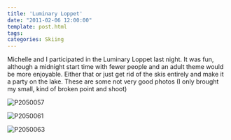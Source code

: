 ```yaml
---
title: 'Luminary Loppet'
date: "2011-02-06 12:00:00"
template: post.html
tags:
categories: Skiing
---
```


Michelle and I participated in the Luminary Loppet last night. It was fun, although a midnight start time with fewer people and an adult theme would be more enjoyable. Either that or just get rid of the skis entirely and make it a party on the lake. These are some not very good photos (I only brought my small, kind of broken point and shoot)  
  
![P2050057](http://f.slowtheory.com/5421671318_e4c4ee5c04.jpg "P2050057")  
  
![P2050061](http://f.slowtheory.com/5421671708_26697f35a8.jpg "P2050061")  
  
![P2050063](http://f.slowtheory.com/5421672000_4b12896cbe.jpg "P2050063")